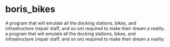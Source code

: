 # boris_bikes

A program that will emulate all the docking stations, bikes, and infrastructure (repair staff, and so on) required to make their dream a reality.
a program that will emulate all the docking stations, bikes, and infrastructure (repair staff, and so on) required to make their dream a reality.

